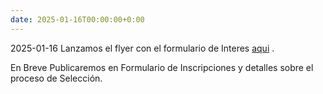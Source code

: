 ```yaml
---
date: 2025-01-16T00:00:00+0:00
---
```

2025-01-16 Lanzamos el flyer con el formulario de Interes [aqui](/Programa/_images/Flyer.jpg) .

En Breve Publicaremos en Formulario de Inscripciones y detalles sobre el proceso de Selección.

